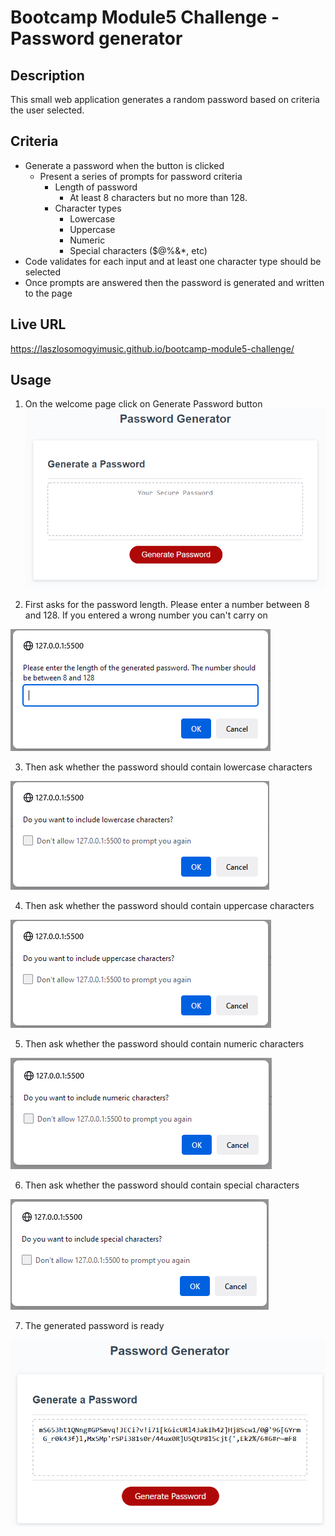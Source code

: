 # Bootcamp Module5 Challenge - Password generator

## Description
This small web application generates a random password based on criteria the user selected.

## Criteria
* Generate a password when the button is clicked
  * Present a series of prompts for password criteria
    * Length of password
      * At least 8 characters but no more than 128.
    * Character types
      * Lowercase
      * Uppercase
      * Numeric
      * Special characters ($@%&*, etc)
* Code validates for each input and at least one character type should be selected
* Once prompts are answered then the password is generated and written to the page

## Live URL
https://laszlosomogyimusic.github.io/bootcamp-module5-challenge/

## Usage
1. On the welcome page click on Generate Password button
![password generator demo](./images/05-javascript-challenge-demo.png)

2. First asks for the password length. Please enter a number between 8 and 128. If you entered a wrong number you can't carry on

![password generator demo](./images/step-1.PNG)

3. Then ask whether the password should contain lowercase characters

![password generator demo](./images/step-2.PNG)

4. Then ask whether the password should contain uppercase characters

![password generator demo](./images/step-3.PNG)

5. Then ask whether the password should contain numeric characters

![password generator demo](./images/step-4.PNG)

6. Then ask whether the password should contain special characters

![password generator demo](./images/step-5.PNG)

7. The generated password is ready

![password generator demo](./images/step-6.PNG)






